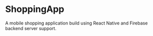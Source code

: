 # ShoppingApp
A mobile shopping application build using React Native and Firebase backend server support.  
